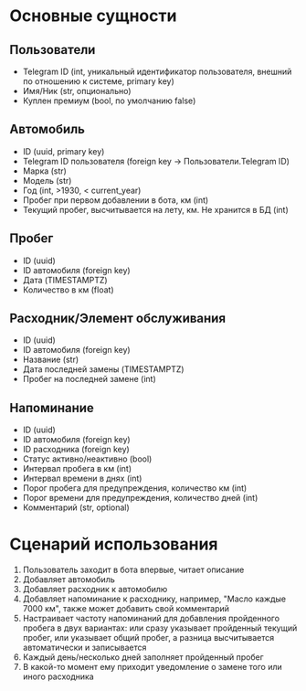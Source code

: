 # Основные сущности

## Пользователи
- Telegram ID (int, уникальный идентификатор пользователя, внешний по отношению к системе, primary key)
- Имя/Ник (str, опционально)
- Куплен премиум (bool, по умолчанию false)

## Автомобиль
- ID (uuid, primary key)
- Telegram ID пользователя (foreign key → Пользователи.Telegram ID)
- Марка (str)
- Модель (str)
- Год (int, >1930, < current_year)
- Пробег при первом добавлении в бота, км (int)
- Текущий пробег, высчитывается на лету, км. Не хранится в БД (int)

## Пробег
- ID (uuid)
- ID автомобиля (foreign key)
- Дата (TIMESTAMPTZ)
- Количество в км (float)

## Расходник/Элемент обслуживания
- ID (uuid)
- ID автомобиля (foreign key)
- Название (str)
- Дата последней замены (TIMESTAMPTZ)
- Пробег на последней замене (int)

## Напоминание
- ID (uuid)
- ID автомобиля (foreign key)
- ID расходника (foreign key)
- Статус активно/неактивно (bool)
- Интервал пробега в км (int)
- Интервал времени в днях (int)
- Порог пробега для предупреждения, количество км (int)
- Порог времени для предупреждения, количество дней (int)
- Комментарий (str, optional)


# Сценарий использования
1. Пользователь заходит в бота впервые, читает описание
2. Добавляет автомобиль
3. Добавляет расходник к автомобилю
4. Добавляет напоминание к расходнику, например, "Масло каждые 7000 км", также может добавить свой комментарий
5. Настраивает частоту напоминаний для добавления пройденного пробега в двух вариантах: или сразу указывает пройденный текущий пробег, или указывает общий пробег, а разница высчитывается автоматически и записывается
6. Каждый день/несколько дней заполняет пройденный пробег
7. В какой-то момент ему приходит уведомление о замене того или иного расходника
